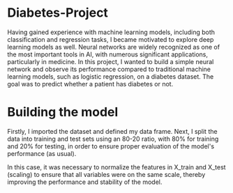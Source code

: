 # Diabetes-Project 
Having gained experience with machine learning models, including both classification and regression tasks, I became motivated to explore deep learning models as well. Neural networks are widely recognized as one of the most important tools in AI, with numerous significant applications, particularly in medicine. In this project, I wanted to build a simple neural network and observe its performance compared to traditional machine learning models, such as logistic regression, on a diabetes dataset. The goal was to predict whether a patient has diabetes or not.

# Building the model
Firstly, I imported the dataset and defined my data frame. Next, I split the data into training and test sets using an 80-20 ratio, with 80% for training and 20% for testing, in order to ensure proper evaluation of the model's performance (as usual).

In this case, it was necessary to normalize the features in X_train and X_test (scaling) to ensure that all variables were on the same scale, thereby improving the performance and stability of the model.

